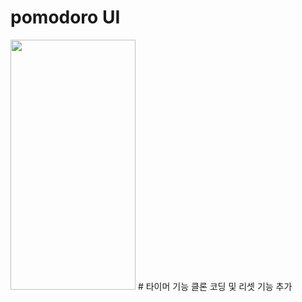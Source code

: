 # pomodoro UI
<Img src = "https://user-images.githubusercontent.com/89845380/220631706-6755a994-81a0-4be1-9dd3-d081c3df424b.png" width = "200" height = "400"/>
# 타이머 기능 클론 코딩 및 리셋 기능 추가
